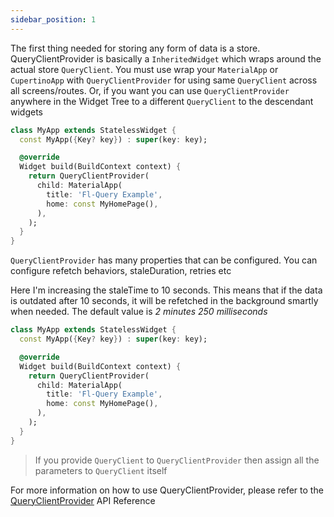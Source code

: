 ```yaml
---
sidebar_position: 1
---
```


The first thing needed for storing any form of data is a store. QueryClientProvider is basically a `InheritedWidget` which wraps around the actual store `QueryClient`. You must use wrap your `MaterialApp`  or `CupertinoApp` with `QueryClientProvider` for using same `QueryClient` across all screens/routes. Or, if you want you can use `QueryClientProvider` anywhere in the Widget Tree to a different `QueryClient` to the descendant widgets

```dart
class MyApp extends StatelessWidget {
  const MyApp({Key? key}) : super(key: key);

  @override
  Widget build(BuildContext context) {
    return QueryClientProvider(
      child: MaterialApp(
        title: 'Fl-Query Example',
        home: const MyHomePage(),
      ),
    );
  }
}

```

`QueryClientProvider` has many properties that can be configured. You can configure refetch behaviors, staleDuration, retries etc

Here I'm increasing the staleTime to 10 seconds. This means that if the data is outdated after 10 seconds, it will be refetched in the background smartly when needed. The default value is _2 minutes 250 milliseconds_

```dart
class MyApp extends StatelessWidget {
  const MyApp({Key? key}) : super(key: key);

  @override
  Widget build(BuildContext context) {
    return QueryClientProvider(
      child: MaterialApp(
        title: 'Fl-Query Example',
        home: const MyHomePage(),
      ),
    );
  }
}
```

> If you provide `QueryClient` to `QueryClientProvider` then assign all the parameters to `QueryClient` itself

For more information on how to use QueryClientProvider, please refer to the [QueryClientProvider](https://pub.dev/documentation/fl_query/latest/fl_query/QueryClientProvider-class.html) API Reference